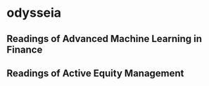 # odysseia
## Readings of Advanced Machine Learning in Finance
## Readings of Active Equity Management

